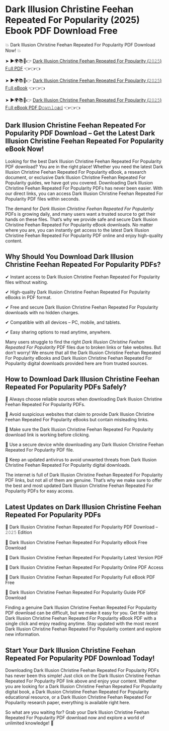 # Dark Illusion Christine Feehan Repeated For Popularity (2025) Ebook PDF Download Free

💥 Dark Illusion Christine Feehan Repeated For Popularity PDF Download Now! 💥

➤ ►🌍📚📱👉 [Dark Illusion Christine Feehan Repeated For Popularity (𝟸𝟶𝟸𝟻) F𝚞ll PDF](https://getpdf.xyz/dark-illusion-christine-feehan-repeated-for-popularity) 👈👈👈


➤ ►🌍📚📱👉 [Dark Illusion Christine Feehan Repeated For Popularity (𝟸𝟶𝟸𝟻) F𝚞ll eBook](https://getpdf.xyz/dark-illusion-christine-feehan-repeated-for-popularity) 👈👈👈


➤ ►🌍📚📱👉 [Dark Illusion Christine Feehan Repeated For Popularity (𝟸𝟶𝟸𝟻) F𝚞ll eBook PDF D𝚘𝚠𝚗𝚕𝚘a𝚍](https://getpdf.xyz/dark-illusion-christine-feehan-repeated-for-popularity) 👈👈👈


## Dark Illusion Christine Feehan Repeated For Popularity PDF Download – Get the Latest Dark Illusion Christine Feehan Repeated For Popularity eBook Now!

Looking for the best Dark Illusion Christine Feehan Repeated For Popularity PDF download? You are in the right place! Whether you need the latest Dark Illusion Christine Feehan Repeated For Popularity eBook, a research document, or exclusive Dark Illusion Christine Feehan Repeated For Popularity guides, we have got you covered. Downloading Dark Illusion Christine Feehan Repeated For Popularity PDFs has never been easier. With our direct links, you can access Dark Illusion Christine Feehan Repeated For Popularity PDF files within seconds.

The demand for *Dark Illusion Christine Feehan Repeated For Popularity* PDFs is growing daily, and many users want a trusted source to get their hands on these files. That’s why we provide safe and secure Dark Illusion Christine Feehan Repeated For Popularity eBook downloads. No matter where you are, you can instantly get access to the latest Dark Illusion Christine Feehan Repeated For Popularity PDF online and enjoy high-quality content.

## Why Should You Download Dark Illusion Christine Feehan Repeated For Popularity PDFs?

✔ Instant access to Dark Illusion Christine Feehan Repeated For Popularity files without waiting.

✔ High-quality Dark Illusion Christine Feehan Repeated For Popularity eBooks in PDF format.

✔ Free and secure Dark Illusion Christine Feehan Repeated For Popularity downloads with no hidden charges.

✔ Compatible with all devices – PC, mobile, and tablets.

✔ Easy sharing options to read anytime, anywhere.

Many users struggle to find the right *Dark Illusion Christine Feehan Repeated For Popularity* PDF files due to broken links or fake websites. But don’t worry! We ensure that all the Dark Illusion Christine Feehan Repeated For Popularity eBooks and Dark Illusion Christine Feehan Repeated For Popularity digital downloads provided here are from trusted sources.

## How to Download Dark Illusion Christine Feehan Repeated For Popularity PDFs Safely?

📌 Always choose reliable sources when downloading Dark Illusion Christine Feehan Repeated For Popularity PDFs.

📌 Avoid suspicious websites that claim to provide Dark Illusion Christine Feehan Repeated For Popularity eBooks but contain misleading links.

📌 Make sure the Dark Illusion Christine Feehan Repeated For Popularity download link is working before clicking.

📌 Use a secure device while downloading any Dark Illusion Christine Feehan Repeated For Popularity PDF file.

📌 Keep an updated antivirus to avoid unwanted threats from Dark Illusion Christine Feehan Repeated For Popularity digital downloads.

The internet is full of Dark Illusion Christine Feehan Repeated For Popularity PDF links, but not all of them are genuine. That’s why we make sure to offer the best and most updated Dark Illusion Christine Feehan Repeated For Popularity PDFs for easy access.

## Latest Updates on Dark Illusion Christine Feehan Repeated For Popularity PDFs

🔹 Dark Illusion Christine Feehan Repeated For Popularity PDF Download – 𝟸𝟶𝟸𝟻 Edition

🔹 Dark Illusion Christine Feehan Repeated For Popularity eBook Free Download

🔹 Dark Illusion Christine Feehan Repeated For Popularity Latest Version PDF

🔹 Dark Illusion Christine Feehan Repeated For Popularity Online PDF Access

🔹 Dark Illusion Christine Feehan Repeated For Popularity Full eBook PDF Free

🔹 Dark Illusion Christine Feehan Repeated For Popularity Guide PDF Download

Finding a genuine Dark Illusion Christine Feehan Repeated For Popularity PDF download can be difficult, but we make it easy for you. Get the latest Dark Illusion Christine Feehan Repeated For Popularity eBook PDF with a single click and enjoy reading anytime. Stay updated with the most recent Dark Illusion Christine Feehan Repeated For Popularity content and explore new information.

## Start Your Dark Illusion Christine Feehan Repeated For Popularity PDF Download Today!

Downloading Dark Illusion Christine Feehan Repeated For Popularity PDFs has never been this simple! Just click on the Dark Illusion Christine Feehan Repeated For Popularity PDF link above and enjoy your content. Whether you are looking for a Dark Illusion Christine Feehan Repeated For Popularity digital book, a Dark Illusion Christine Feehan Repeated For Popularity educational resource, or a Dark Illusion Christine Feehan Repeated For Popularity research paper, everything is available right here.

So what are you waiting for? Grab your Dark Illusion Christine Feehan Repeated For Popularity PDF download now and explore a world of unlimited knowledge! 🚀